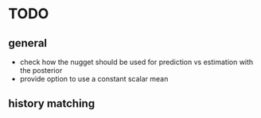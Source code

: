 # TODO

## general
* check how the nugget should be used for prediction vs estimation with the posterior
* provide option to use a constant scalar mean

## history matching
